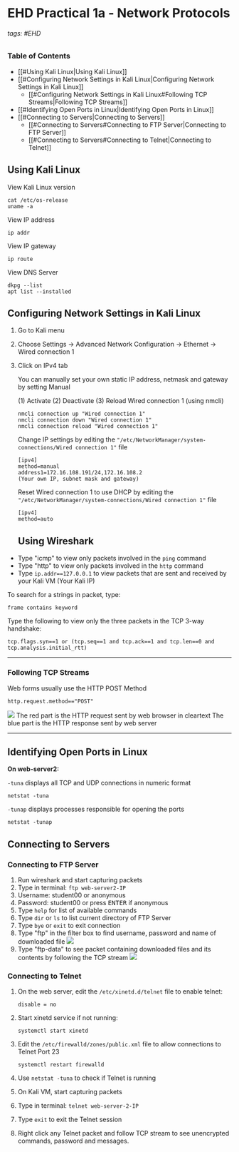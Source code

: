 # EHD Practical 1a - Network Protocols

###### tags: #EHD

### Table of Contents
- [[#Using Kali Linux|Using Kali Linux]]
- [[#Configuring Network Settings in Kali Linux|Configuring Network Settings in Kali Linux]]
	- [[#Configuring Network Settings in Kali Linux#Following TCP Streams|Following TCP Streams]]
- [[#Identifying Open Ports in Linux|Identifying Open Ports in Linux]]
- [[#Connecting to Servers|Connecting to Servers]]
	- [[#Connecting to Servers#Connecting to FTP Server|Connecting to FTP Server]]
	- [[#Connecting to Servers#Connecting to Telnet|Connecting to Telnet]]

## Using Kali Linux

View Kali Linux version

```linux
cat /etc/os-release
uname -a
```

View IP address

```linux
ip addr
```

View IP gateway

```linux
ip route
```

View DNS Server

```linux
dkpg --list
apt list --installed
```

## Configuring Network Settings in Kali Linux

1. Go to Kali menu

2. Choose Settings -> Advanced Network Configuration -> Ethernet -> Wired connection 1

3. Click on IPv4 tab

   You can manually set your own static IP address, netmask and gateway by setting Manual

   (1) Activate (2) Deactivate (3) Reload Wired connection 1 (using nmcli)
   
   ```linux
   nmcli connection up "Wired connection 1"
   nmcli connection down "Wired connection 1"
   nmcli connection reload "Wired connection 1"
   ```
   
   Change IP settings by editing the `"/etc/NetworkManager/system-connections/Wired connection 1"` file
   
   ```linux
   [ipv4]
   method=manual
   address1=172.16.108.191/24,172.16.108.2 
   (Your own IP, subnet mask and gateway)
   ```
   
   Reset Wired connection 1 to use DHCP by editing the `"/etc/NetworkManager/system-connections/Wired connection 1"` file
   
   ```linux
   [ipv4]
   method=auto
   ```
   
   ## Using Wireshark
* Type "icmp" to view only packets involved in the `ping` command
* Type "http" to view only packets involved in the `http` command
* Type `ip.addr==127.0.0.1` to view packets that are sent and received by your Kali VM (Your Kali IP)

To search for a strings in packet, type:

```
frame contains keyword
```

Type the following to view only the three packets in the TCP 3-way handshake:

```
tcp.flags.syn==1 or (tcp.seq==1 and tcp.ack==1 and tcp.len==0 and tcp.analysis.initial_rtt)
```

---

### Following TCP Streams

Web forms usually use the HTTP POST Method

```
http.request.method=="POST"
```

![](https://i.imgur.com/Q8KoSQC.png)
The red part is the HTTP request sent by web browser in cleartext
The blue part is the HTTP response sent by web server

---

## Identifying Open Ports in Linux

**On web-server2:**

`-tuna` displays all TCP and UDP connections in numeric format 

```
netstat -tuna
```

`-tunap` displays processes responsible for opening the ports

```
netstat -tunap
```

## Connecting to Servers
### Connecting to FTP Server
1. Run wireshark and start capturing packets
2. Type in terminal: `ftp web-server2-IP`
3. Username: student00 or anonymous
4. Password: student00 or press <kbd>ENTER</kbd> if anonymous
5. Type `help` for list of available commands
6. Type `dir` or `ls` to list current directory of FTP Server
7. Type `bye` or `exit` to exit connection
8. Type "ftp" in the filter box to find username, password and name of downloaded file
   ![](https://i.imgur.com/0NURPlA.png)
9. Type "ftp-data" to see packet containing downloaded files and its contents by following the TCP stream
   ![](https://i.imgur.com/bYWW1LQ.png)

### Connecting to Telnet

1. On the web server, edit the `/etc/xinetd.d/telnet` file to enable telnet:
   
   ```
   disable = no
   ```

2. Start xinetd service if not running:
   
   ```
   systemctl start xinetd
   ```

3. Edit the `/etc/firewalld/zones/public.xml` file to allow connections to Telnet Port 23
   
   ```
   systemctl restart firewalld
   ```

4. Use `netstat -tuna` to check if Telnet is running

5. On Kali VM, start capturing packets

6. Type in terminal: `telnet web-server-2-IP`

7. Type `exit` to exit the Telnet session

8. Right click any Telnet packet and follow TCP stream to see unencrypted commands, password and messages.
